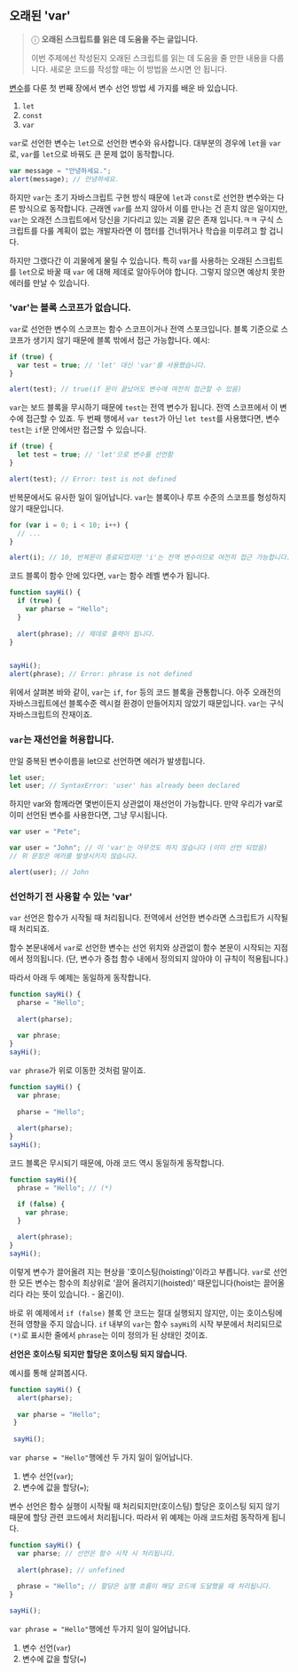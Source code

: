 ## 오래된 'var'

> ⓘ **오래된 스크립트를 읽은 데 도움을 주는 글입니다.**
> 
> 이번 주제에선 작성된지 오래된 스크립트를 읽는 데 도움을 줄 만한 내용을 다룹니다.
> 새로운 코드를 작성할 때는 이 방법을 쓰시면 안 됩니다.

<a href ="https://ko.javascript.info/variables">변수</a>를 다룬 첫 번째 장에서 변수 선언 방법 세 가지를 배운 바 있습니다.
1. `let`
2. `const`
3. `var`

`var`로 선언한 변수는 `let`으로 선언한 변수와 유사합니다. 대부분의 경우에 `let`을 `var`로, `var`를 `let`으로 바꿔도 큰 문제 없이 동작합니다.

```javascript
var message = "안녕하세요.";
alert(message); // 안녕하세요.
```

하지만 `var`는 초기 자바스크립트 구현 방식 때문에 `let`과 `const`로 선언한 변수와는 다른 방식으로 동작합니다. 근래엔 `var`를 쓰지 않아서 이를 만나는 건 흔치 않은 일이지만, `var`는 오래전 스크립트에서 당신을 기다리고 있는 괴물 같은 존재 입니다.ㅋㅋ
구식 스크립트를 다룰 계획이 없는 개발자라면 이 챕터를 건너뛰거나 학습을 미루려고 할 겁니다.

하지만 그랬다간 이 괴물에게 물릴 수 있습니다. 특히 `var`를 사용하는 오래된 스크립트를 `let`으로 바꿀 때 `var` 에 대해 제데로 알아두어야 합니다. 그렇지 않으면 예상치 못한 에러를 만날 수 있습니다.


### 'var'는 블록 스코프가 없습니다.

`var`로 선언한 변수의 스코프는 함수 스코프이거나 전역 스포크입니다. 블록 기준으로 스코프가 생기지 않기 때문에 블록 밖에서 접근 가능합니다.
예시:

```javascript
if (true) {
  var test = true; // 'let' 대신 'var'를 사용했습니다.
}

alert(test); // true(if 문이 끝났어도 변수에 여전히 접근할 수 있음)
```

`var`는 보드 블록을 무시하기 때문에 `test`는 전역 변수가 됩니다. 전역 스코프에서 이 변수에 접근할 수 있죠.
두 번째 행에서 `var test`가 아닌 `let test`를 사용했다면, 변수 `test`는 `if`문 안에서만 접근할 수 있습니다.

```javascript
if (true) {
  let test = true; // 'let'으로 변수를 선언함 
}

alert(test); // Error: test is not defined
```

반복문에서도 유사한 일이 일어납니다. `var`는 블록이나 루프 수준의 스코프를 형성하지 않기 때문입니다.
```javascript
for (var i = 0; i < 10; i++) {
  // ...
}

alert(i); // 10, 반복문이 종료되었지만 'i'는 전역 변수이므로 여전히 접근 가능합니다.
```

코드 블록이 함수 안에 있다면, `var`는 함수 레벨 변수가 됩니다.

```javascript
function sayHi() {
  if (true) {
    var pharse = "Hello";
  }
  
  alert(phrase); // 제데로 출력이 됩니다.
}


sayHi();
alert(phrase); // Error: phrase is not defined
```

위에서 살펴본 바와 같이, `var`는 `if`, `for` 등의 코드 블록을 관통합니다. 아주 오래전의 자바스크립트에선 블록수준 렉시컬 환경이 만들어지지 않았기 때문입니다. `var`는 구식 자바스크립트의 잔재이죠.

### `var`는 재선언을 허용합니다.

만일 중복된 변수이름을 let으로 선언하면 에러가 발생힙니다.

```javascript
let user;
let user; // SyntaxError: 'user' has already been declared 
```

하지만 var와 함께라면 몇번이든지 상관없이 재선언이 가능합니다. 만약 우리가 var로 이미 선언된 변수를 사용한다면, 그냥 무시됩니다.

```javascript
var user = "Pete";

var user = "John"; // 이 'var'는 아무것도 하지 않습니다 (이미 선언 되었음)
// 위 문장은 에러를 발생시키지 않습니다.

alert(user); // John
```

### 선언하기 전 사용할 수 있는 'var'

`var` 선언은 함수가 시작될 때 처리됩니다. 전역에서 선언한 변수라면 스크립트가 시작될 때 처리되죠.

함수 본문내에서 `var`로 선언한 변수는 선언 위치와 상관없이 함수 본문이 시작되는 지점에서 정의됩니다. (단, 변수가 중첩 함수 내에서 정의되지 않아야 이 규칙이 적용됩니다.)

따라서 아래 두 예제는 동일하게 동작합니다.

```javascript
function sayHi() {
  pharse = "Hello";
  
  alert(pharse);
  
  var phrase;
}
sayHi();
```
`var phrase`가 위로 이동한 것처럼 말이죠.
```javascript
function sayHi() {
  var phrase;
  
  pharse = "Hello";
  
  alert(pharse);
}
sayHi();
```
코드 블록은 무시되기 때문에, 아래 코드 역시 동일하게 동작합니다.

```javascript
function sayHi(){
  phrase = "Hello"; // (*)

  if (false) {
    var phrase;
  }
  
  alert(phrase);
}
sayHi();
```

이렇게 변수가 끌어올려 지는 현상을 '호이스팅(hoisting)'이라고 부릅니다. `var`로 선언한 모든 변수는 함수의 최상위로 '끌어 올려지기(hoisted)' 때문입니다(hoist는 끌어올리다 라는 뜻이 있습니다. - 옮긴이).

바로 위 예제에서 `if (false)` 블록 안 코드는 절대 실행되지 않지만, 이는 호이스팅에 전혀 영향을 주지 않습니다. `if` 내부의 `var`는 함수 `sayHi`의 시작 부분에서 처리되므로 `(*)`로 표시한 줄에서 `phrase`는 이미 정의가 된 상태인 것이죠.

**선언은 호이스팅 되지만 할당은 호이스팅 되지 않습니다.**

예시를 통해 살펴봅시다.

```javascript
function sayHi() {
  alert(pharse);
  
  var pharse = "Hello";
 }
 
 sayHi();
```

`var pharse = "Hello"`행에선 두 가지 일이 일어납니다.
1. 변수 선언(`var`);
2. 변수에 값을 할당(`=`);

변수 선언은 함수 실행이 시작될 때 처리되지만(호이스팅) 할당은 호이스팅 되지 않기 때문에 할당 관련 코드에서 처리됩니다. 따라서 위 예제는 아래 코드처럼 동작하게 됩니다.

```javascript
function sayHi() {
  var pharse; // 선언은 함수 시작 시 처리됩니다.
  
  alert(phrase); // unfefined
  
  phrase = "Hello"; // 할당은 실행 흐름이 해당 코드에 도달했을 때 처리됩니다.
}

sayHi();
```

`var phrase = "Hello"`행에선 두가지 일이 일어납니다.

1. 변수 선언(`var`)
2. 변수에 값을 할당(`=`)




